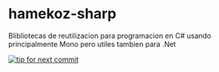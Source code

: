 # hamekoz-sharp

Blibliotecas de reutilizacion para programacion en C# usando principalmente Mono
pero utiles tambien para .Net

[![tip for next commit](http://prime4commit.com/projects/281.svg)](http://prime4commit.com/projects/281)
